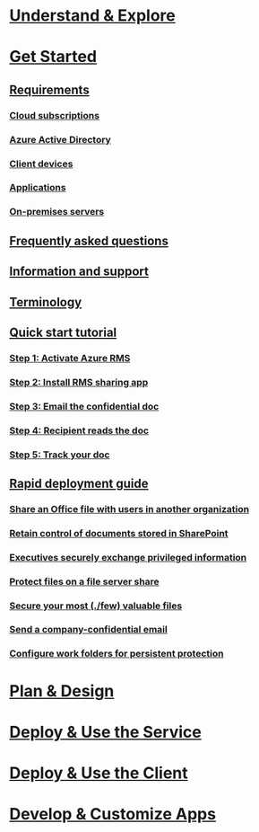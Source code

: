 # [Understand & Explore](/rights-management/understand-explore/azure-rights-management)
# [Get Started](./requirements-azure-rms.md)
## [Requirements](./requirements-azure-rms.md)
### [Cloud subscriptions](./requirements-subscriptions.md)
### [Azure Active Directory](./requirements-azure-ad.md)
### [Client devices](./requirements-client-devices.md)
### [Applications](./requirements-applications.md)
### [On-premises servers ](./requirements-servers.md)
## [Frequently asked questions](./faqs.md)
## [Information and support](./information-support.md)
## [Terminology](./terminology.md)
## [Quick start tutorial](./quick-start-tutorial.md)
### [Step 1: Activate Azure RMS](./tutorial-step1.md)
### [Step 2: Install RMS sharing app](./tutorial-step2.md)
### [Step 3: Email the confidential doc](./tutorial-step3.md)
### [Step 4: Recipient reads the doc](./tutorial-step4.md)
### [Step 5: Track your doc](./tutorial-step5.md)
## [Rapid deployment guide](./rapid-deployment-guide.md)
### [Share an Office file with users in another organization](./scenario-share-office-file-externally.md)
### [Retain control of documents stored in SharePoint](./scenario-sharepoint.md)
### [Executives securely exchange privileged information](./scenario-executives-email.md)
### [Protect files on a file server share](./scenario-fci.md)
### [Secure your most (./few) valuable files](./scenario-secure-most-valuable-files.md)
### [Send a company-confidential email](./scenario-company-confidential-email.md)
### [Configure work folders for persistent protection](./scenario-work-folders.md)
# [Plan & Design](/rights-management/plan-design/deployment-roadmap)
# [Deploy & Use the Service](/rights-management/deploy-use/activate-service)
# [Deploy & Use the Client](/rights-management/rms-client/use-client)
# [Develop & Customize Apps](/rights-management/develop/developers-guide)
